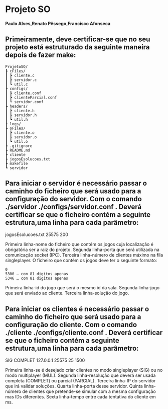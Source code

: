 # Projeto SO
#### Paulo Alves,Renato Pêssego,Francisco Afonseca
## Primeiramente, deve certificar-se que no seu projeto está estruturado da seguinte maneira depois de fazer make:

	ProjetoSO/
	┣ cFiles/
	┃ ┣ cliente.c
	┃ ┣ servidor.c
	┃ ┗ util.c
	┣ configs/
	┃ ┣ cliente.conf
	┃ ┣ clienteParcial.conf
	┃ ┗ servidor.conf
	┣ headers/
	┃ ┣ cliente.h
	┃ ┣ servidor.h
	┃ ┗ util.h
	┣ logs/
	┣ oFiles/
	┃ ┣ cliente.o
	┃ ┣ servidor.o
	┃ ┗ util.o
	┣ .gitignore
	┣ README.md
	┣ cliente
	┣ jogosEsolucoes.txt
	┣ makefile
	┗ servidor

## Para iniciar o servidor é necessário passar o caminho do ficheiro que será usado para a configuração do servidor. Com o comando ./servidor ./configs/servidor.conf . Deverá certificar se que o ficheiro contém a seguinte estrutura,uma linha para cada parâmetro:

jogosEsolucoes.txt
25575
200

Primeira linha-nome do ficheiro que contém os jogos cuja localização é obrigatória ser a raiz do projeto.
Segunda linha-porta que será utilizada na comunicação socket (IPC).
Terceira linha-número de clientes máximo na fila singleplayer.
O ficheiro que contém os jogos deve ter o seguinte formato:

	0
	5300 … com 81 digitos apenas
	5346 … com 81 digitos apenas

Primeira linha-id do jogo que será o mesmo id da sala.
Segunda linha-jogo que será enviado ao cliente.
Terceira linha-solução do jogo.

## Para iniciar os clientes é necessário passar o caminho do ficheiro que será usado para a configuração do cliente. Com o comando ./cliente ./configs/cliente.conf . Deverá certificar se que o ficheiro contém a seguinte estrutura,uma linha para cada parâmetro:

SIG
COMPLET
127.0.0.1
25575
25
1500

Primeira linha-se é desejado criar clientes no modo singleplayer (SIG) ou no modo multiplayer (MUL).
Segunda linha-resolução que deverá ser usada completa (COMPLET) ou parcial (PARCIAL).
Terceira linha-IP do servidor que irá validar soluções.
Quarta linha-porta desse servidor.
Quinta linha-número de clientes que pretende-se simular com a mesma configuração mas IDs diferentes.
Sexta linha-tempo entre cada tentativa do cliente em ms.
